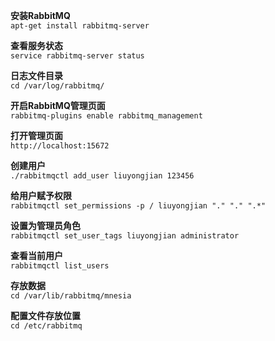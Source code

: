 **安装RabbitMQ**  
`apt-get install rabbitmq-server`

**查看服务状态**  
`service rabbitmq-server status`

**日志文件目录**  
`cd /var/log/rabbitmq/`

**开启RabbitMQ管理页面**  
`rabbitmq-plugins enable rabbitmq_management`

**打开管理页面**  
`http://localhost:15672`

**创建用户**  
`./rabbitmqctl add_user liuyongjian 123456`

**给用户赋予权限**  
`rabbitmqctl set_permissions -p / liuyongjian "." "." ".*"`

**设置为管理员角色**  
`rabbitmqctl set_user_tags liuyongjian administrator`

**查看当前用户**  
`rabbitmqctl list_users`

**存放数据**  
`cd /var/lib/rabbitmq/mnesia`

**配置文件存放位置**  
`cd /etc/rabbitmq`
